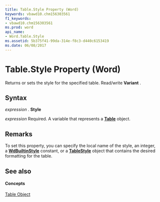 ```yaml
---
title: Table.Style Property (Word)
keywords: vbawd10.chm156303561
f1_keywords:
- vbawd10.chm156303561
ms.prod: word
api_name:
- Word.Table.Style
ms.assetid: 5b375f41-99da-314e-f8c3-d440c6153419
ms.date: 06/08/2017
---
```



# Table.Style Property (Word)

Returns or sets the style for the specified table. Read/write  **Variant** .


## Syntax

 _expression_ . **Style**

 _expression_ Required. A variable that represents a **[Table](Word.Table.md)** object.


## Remarks

To set this property, you can specify the local name of the style, an integer, a  **[WdBuiltinStyle](Word.WdBuiltinStyle.md)** constant, or a **[TableStyle](Word.TableStyle.md)** object that contains the desired formatting for the table.


## See also


#### Concepts


[Table Object](Word.Table.md)


